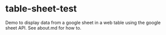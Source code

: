 # table-sheet-test

Demo to display data from a google sheet in a web table using the google sheet API.
See about.md for how to.
